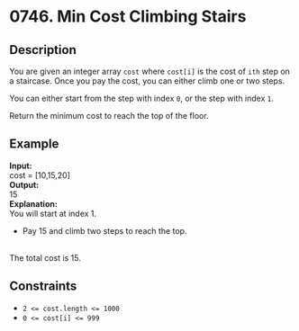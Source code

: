 # 0746. Min Cost Climbing Stairs

## Description

You are given an integer array `cost` where `cost[i]` is the cost of `ith` step on a staircase. Once you pay the cost, you can either climb one or two steps.

You can either start from the step with index `0`, or the step with index `1`.

Return the minimum cost to reach the top of the floor.

## Example

**Input:**  
cost = [10,15,20]
<br>
**Output:**
<br>
15
<br>
**Explanation:**
<br>
You will start at index 1.
<br>
- Pay 15 and climb two steps to reach the top.
<br>
The total cost is 15.

## Constraints

- `2 <= cost.length <= 1000`
- `0 <= cost[i] <= 999`
